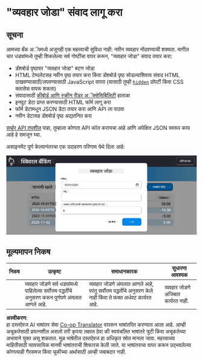 <!--
CO_OP_TRANSLATOR_METADATA:
{
  "original_hash": "f23a868536c07da991b1d4e773161e25",
  "translation_date": "2025-08-26T00:49:27+00:00",
  "source_file": "7-bank-project/4-state-management/assignment.md",
  "language_code": "mr"
}
-->
# "व्यवहार जोडा" संवाद लागू करा

## सूचना

आमच्या बँक अॅपमध्ये अजूनही एक महत्त्वाची सुविधा नाही: नवीन व्यवहार नोंदवण्याची शक्यता. मागील चार धड्यांमध्ये तुम्ही शिकलेल्या सर्व गोष्टींचा वापर करून, "व्यवहार जोडा" संवाद तयार करा:

- डॅशबोर्ड पृष्ठावर "व्यवहार जोडा" बटण जोडा
- HTML टेम्पलेटसह नवीन पृष्ठ तयार करा किंवा डॅशबोर्ड पृष्ठ सोडल्याशिवाय संवाद HTML दाखवण्यासाठी/लपवण्यासाठी JavaScript वापरा (यासाठी तुम्ही [`hidden`](https://developer.mozilla.org/docs/Web/HTML/Global_attributes/hidden) प्रॉपर्टी किंवा CSS क्लासेस वापरू शकता)
- संवादासाठी [कीबोर्ड आणि स्क्रीन रीडर अॅक्सेसिबिलिटी](https://developer.paciellogroup.com/blog/2018/06/the-current-state-of-modal-dialog-accessibility/) हाताळा
- इनपुट डेटा प्राप्त करण्यासाठी HTML फॉर्म लागू करा
- फॉर्म डेटामधून JSON डेटा तयार करा आणि API ला पाठवा
- नवीन डेटासह डॅशबोर्ड पृष्ठ अद्यतनित करा

[सर्व्हर API तपशील](../api/README.md) पाहा, तुम्हाला कोणता API कॉल करायचा आहे आणि अपेक्षित JSON स्वरूप काय आहे हे समजून घ्या.

असाइनमेंट पूर्ण केल्यानंतरचा एक उदाहरण परिणाम येथे दिला आहे:

!["व्यवहार जोडा" संवादाचे उदाहरण स्क्रीनशॉट दाखवत आहे](../../../../translated_images/dialog.93bba104afeb79f12f65ebf8f521c5d64e179c40b791c49c242cf15f7e7fab15.mr.png)

## मूल्यमापन निकष

| निकष      | उत्कृष्ट                                                                                          | समाधानकारक                                                                                                             | सुधारणा आवश्यक                              |
| --------- | ------------------------------------------------------------------------------------------------- | ---------------------------------------------------------------------------------------------------------------------- | ------------------------------------------- |
|           | व्यवहार जोडणे सर्व धड्यांमध्ये पाहिलेल्या सर्वोत्तम पद्धतींचे अनुसरण करून पूर्णपणे अंमलात आणले आहे. | व्यवहार जोडणे अंमलात आणले आहे, परंतु सर्वोत्तम पद्धतींचे अनुसरण केले नाही किंवा ते फक्त अर्धवट कार्यरत आहे.            | व्यवहार जोडणे अजिबात कार्यरत नाही.         |

**अस्वीकरण**:  
हा दस्तऐवज AI भाषांतर सेवा [Co-op Translator](https://github.com/Azure/co-op-translator) वापरून भाषांतरित करण्यात आला आहे. आम्ही अचूकतेसाठी प्रयत्नशील असलो तरी कृपया लक्षात ठेवा की स्वयंचलित भाषांतरे त्रुटी किंवा अचूकतेच्या अभावाने युक्त असू शकतात. मूळ भाषेतील दस्तऐवज हा अधिकृत स्रोत मानला जावा. महत्त्वाच्या माहितीसाठी व्यावसायिक मानवी भाषांतराची शिफारस केली जाते. या भाषांतराचा वापर करून उद्भवलेल्या कोणत्याही गैरसमज किंवा चुकीच्या अर्थासाठी आम्ही जबाबदार नाही.